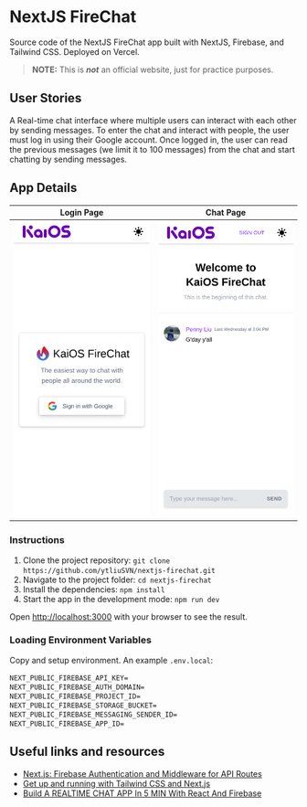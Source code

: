# NextJS FireChat

Source code of the NextJS FireChat app built with NextJS, Firebase, and Tailwind CSS. Deployed on Vercel.

> **NOTE:** This is ***not*** an official website, just for practice purposes.

## User Stories

A Real-time chat interface where multiple users can interact with each other by sending messages.
To enter the chat and interact with people, the user must log in using their Google account.
Once logged in, the user can read the previous messages (we limit it to 100 messages) from the chat and start chatting by sending messages.
## App Details


| Login Page | Chat Page  |
| :---:   | :-: |
| ![Login Page](./public/assets/login.png) | ![Chat Page](./public/assets/room.png) |


### Instructions

1. Clone the project repository: `git clone https://github.com/ytliuSVN/nextjs-firechat.git`
2. Navigate to the project folder: `cd nextjs-firechat`
3. Install the dependencies: `npm install`
4. Start the app in the development mode: `npm run dev`

Open [http://localhost:3000](http://localhost:3000) with your browser to see the result.


### Loading Environment Variables

Copy and setup environment. An example `.env.local`:

```
NEXT_PUBLIC_FIREBASE_API_KEY=
NEXT_PUBLIC_FIREBASE_AUTH_DOMAIN=
NEXT_PUBLIC_FIREBASE_PROJECT_ID=
NEXT_PUBLIC_FIREBASE_STORAGE_BUCKET=
NEXT_PUBLIC_FIREBASE_MESSAGING_SENDER_ID=
NEXT_PUBLIC_FIREBASE_APP_ID=
```

## Useful links and resources

- [Next.js: Firebase Authentication and Middleware for API Routes](https://dev.to/dingran/next-js-firebase-authentication-and-middleware-for-api-routes-29m1)
- [Get up and running with Tailwind CSS and Next.js](https://dev.to/notrab/get-up-and-running-with-tailwind-css-and-next-js-3a73)
- [Build A REALTIME CHAT APP In 5 MIN With React And Firebase](https://alterclass.io/blog/build-a-realtime-chat-app-in-5-min-with-react-and-firebase)
